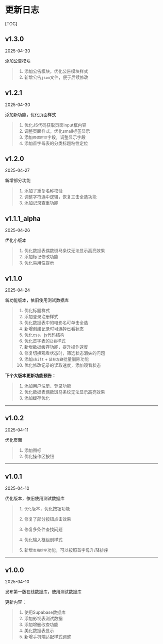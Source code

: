 # 更新日志

[TOC]



## v1.3.0

2025-04-30

添加公告模块

> 1. 添加公告模块，优化公告模块样式
> 2. 新增公告`json`文件，便于后续修改



## v1.2.1

2025-04-30

添加新功能，优化页面样式

> 1. 优化JS代码获取页面input框内容
> 2. 调整页面样式，优化small标签显示
> 3. 添加`修改时间`字段，调整显示字段
> 4. 添加首字母表的分类标题粘性定位



## v1.2.0

2025-04-27

新增部分功能

> 1. 添加了重复名称校验
> 2. 调整字符选中逻辑，恢复三击全选功能
> 3. 添加记录查重功能

## v1.1.1_alpha

2025-04-26

优化小版本

> 1. 优化数据表偶数斑马条纹无法显示高亮效果
> 2. 添加标记修改功能
> 3. 优化易用性提示

## v1.1.0

2025-04-24

新功能版本，依旧使用测试数据库

> 1. 优化标题样式
> 2. 添加登录注册样式
> 3. 优化数据表中的电影名可单击全选
> 4. 新增创建记录时可选择已看状态
> 5. 优化css、js代码结构
> 6. 优化首字表的`已看`样式
> 7. 新增数据缓存功能，提升操作速度
> 8. 修复切换观看状态时，筛选状态消失的问题
> 9. 添加`shift` + `鼠标左键`批量删除功能
> 10. 优化修改记录的读取速度，添加观看状态

**下个大版本更新功能预告：**

> 1. 添加用户注册、登录功能
> 2. 优化数据表偶数斑马条纹无法显示高亮效果
> 3. 添加缓存优化



---

## v1.0.2

2025-04-11

优化页面

> 1. 添加图标
> 2. 优化操作区按钮



---

## v1.0.1

2025-04-10

优化版本，依旧使用测试数据库

> 1. `优化`版本，优化按钮功能
> 2. 修复了部分按钮点击效果
> 3. 修复多条件查找问题
>
> 2. 优化输入框组别样式
> 3. 新增`表格排序`功能，可以按照首字母升/降排序



---

## v1.0.0

2025-04-10

发布第一版在线数据库，使用测试数据库

更新内容：

> 1. 使用Supabase数据库
> 2. 添加影视表测试数据
> 3. 添加增删改查功能
> 4. 美化数据表显示
> 5. 新增手机端适配样式调整



